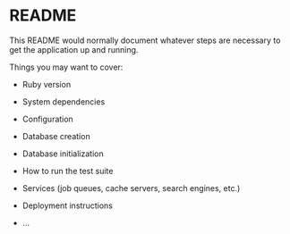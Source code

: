 # README

This README would normally document whatever steps are necessary to get the
application up and running.

Things you may want to cover:

* Ruby version

* System dependencies

* Configuration

* Database creation

* Database initialization

* How to run the test suite

* Services (job queues, cache servers, search engines, etc.)

* Deployment instructions

* ...



<!--現在のエラー（原因不明)-->

<!--Failed examples:-->

<!--rspec ./spec/system/01_before_login_spec.rb:119 # [STEP1] ユーザログイン前 のテスト ユーザ新規登録のテスト 表示内容の確認 「Sign up」と表示される-->
<!--rspec ./spec/system/01_before_login_spec.rb:168 # [STEP1] ユーザログイン前 のテスト ユーザログイン 表示内容の確認 「Log in」と表示される-->
<!--rspec ./spec/system/02_after_login_spec.rb:58 # [STEP2] ユーザログイン後の テスト 投稿一覧画面のテスト 表示内容の確認 自分の投稿と他人の投稿のオピニオンが表示される-->
<!--rspec ./spec/system/02_after_login_spec.rb:65 # [STEP2] ユーザログイン後の テスト 投稿一覧画面のテスト サイドバーの確認 自分の名前と紹介文が表示される-->
<!--rspec ./spec/system/02_after_login_spec.rb:72 # [STEP2] ユーザログイン後の テスト 投稿一覧画面のテスト サイドバーの確認 「New book」と表示される-->
<!--rspec ./spec/system/02_after_login_spec.rb:117 # [STEP2] ユーザログイン後のテスト 自分の投稿詳細画面のテスト 表示内容の確認 「Book detail」と表示され る-->
<!--rspec ./spec/system/02_after_login_spec.rb:123 # [STEP2] ユーザログイン後のテスト 自分の投稿詳細画面のテスト 表示内容の確認 投稿のtitleが表示される-->
<!--rspec ./spec/system/02_after_login_spec.rb:126 # [STEP2] ユーザログイン後のテスト 自分の投稿詳細画面のテスト 表示内容の確認 投稿のbodyが表示される-->
<!--rspec ./spec/system/02_after_login_spec.rb:129 # [STEP2] ユーザログイン後のテスト 自分の投稿詳細画面のテスト 表示内容の確認 投稿の編集リンクが表示される-->
<!--rspec ./spec/system/02_after_login_spec.rb:132 # [STEP2] ユーザログイン後のテスト 自分の投稿詳細画面のテスト 表示内容の確認 投稿の削除リンクが表示される-->
<!--rspec ./spec/system/02_after_login_spec.rb:138 # [STEP2] ユーザログイン後のテスト 自分の投稿詳細画面のテスト サイドバーの確認 自分の名前と紹介文が表示される-->
<!--rspec ./spec/system/02_after_login_spec.rb:145 # [STEP2] ユーザログイン後のテスト 自分の投稿詳細画面のテスト サイドバーの確認 「New book」と表示される-->
<!--rspec ./spec/system/02_after_login_spec.rb:177 # [STEP2] ユーザログイン後のテスト 自分の投稿詳細画面のテスト 編集リンクのテスト 編集画面に遷移する-->
<!--rspec ./spec/system/02_after_login_spec.rb:184 # [STEP2] ユーザログイン後のテスト 自分の投稿詳細画面のテスト 削除リンクのテスト application.html.erbにjavascript_pack_tagを含んでいる-->
<!--rspec ./spec/system/02_after_login_spec.rb:198 # [STEP2] ユーザログイン後のテスト 自分の投稿詳細画面のテスト 削除リンクのテスト 正しく削除される-->
<!--rspec ./spec/system/02_after_login_spec.rb:201 # [STEP2] ユーザログイン後のテスト 自分の投稿詳細画面のテスト 削除リンクのテスト リダイレクト先が、投稿一覧画面になっている-->
<!--rspec ./spec/system/02_after_login_spec.rb:216 # [STEP2] ユーザログイン後のテスト 自分の投稿編集画面のテスト 表示の確認 「Editing Book」と表示される-->
<!--rspec ./spec/system/02_after_login_spec.rb:251 # [STEP2] ユーザログイン後のテスト 自分の投稿編集画面のテスト 編集成功のテスト リダイレクト先が、更新した投稿の詳細画面になっている-->
<!--rspec ./spec/system/02_after_login_spec.rb:270 # [STEP2] ユーザログイン後のテスト ユーザ一覧画面のテスト 表示内容の確認 自分と他人の名前がそれぞれ表示される-->
<!--rspec ./spec/system/02_after_login_spec.rb:281 # [STEP2] ユーザログイン後のテスト ユーザ一覧画面のテスト サイドバーの確認 自分の名前と紹介文が表示される-->
<!--rspec ./spec/system/02_after_login_spec.rb:288 # [STEP2] ユーザログイン後のテスト ユーザ一覧画面のテスト サイドバーの確認 「New book」と表示される-->
<!--rspec ./spec/system/02_after_login_spec.rb:324 # [STEP2] ユーザログイン後のテスト 自分のユーザ詳細画面のテスト 表示の確認 投稿一覧に自分の投稿のbodyが表示される-->
<!--rspec ./spec/system/02_after_login_spec.rb:327 # [STEP2] ユーザログイン後のテスト 自分のユーザ詳細画面のテスト 表示の確認 他人の投稿は表示されない-->
<!--rspec ./spec/system/02_after_login_spec.rb:335 # [STEP2] ユーザログイン後のテスト 自分のユーザ詳細画面のテスト サイドバーの確認 自分の名前と紹介文が表示される-->
<!--rspec ./spec/system/02_after_login_spec.rb:342 # [STEP2] ユーザログイン後のテスト 自分のユーザ詳細画面のテスト サイドバーの確認 「New book」と表示される-->
<!--rspec ./spec/system/03_finishing_touches_spec.rb:12 # [STEP3] 仕上げのテス ト サクセスメッセージのテスト ユーザ新規登録成功時-->
<!--rspec ./spec/system/03_finishing_touches_spec.rb:21 # [STEP3] 仕上げのテス ト サクセスメッセージのテスト ユーザログイン成功時-->
<!--rspec ./spec/system/03_finishing_touches_spec.rb:28 # [STEP3] 仕上げのテス ト サクセスメッセージのテスト ユーザログアウト成功時-->
<!--rspec ./spec/system/03_finishing_touches_spec.rb:38 # [STEP3] 仕上げのテス ト サクセスメッセージのテスト ユーザのプロフィール情報更新成功時-->
<!--rspec ./spec/system/03_finishing_touches_spec.rb:47 # [STEP3] 仕上げのテス ト サクセスメッセージのテスト 投稿データの新規投稿成功時: 投稿一覧画面から 行います。-->
<!--rspec ./spec/system/03_finishing_touches_spec.rb:58 # [STEP3] 仕上げのテス ト サクセスメッセージのテスト 投稿データの更新成功時-->
<!--rspec ./spec/system/03_finishing_touches_spec.rb:84 # [STEP3] 仕上げのテス ト 処理失敗時のテスト ユーザ新規登録失敗: nameを1文字にする 新規登録画面を 表示しており、フォームの内容が正しい-->
<!--rspec ./spec/system/03_finishing_touches_spec.rb:90 # [STEP3] 仕上げのテス ト 処理失敗時のテスト ユーザ新規登録失敗: nameを1文字にする バリデーション エラーが表示される-->
<!--rspec ./spec/system/03_finishing_touches_spec.rb:115 # [STEP3] 仕上げのテスト 処理失敗時のテスト ユーザのプロフィール情報編集失敗: nameを1文字にする  バリデーシ理失敗時のテスト 投稿データの新規投稿失敗: 投稿一覧画面から行い、titleを空にする バリデーションエラーが表示される   rspec ./spec/system/03_finishing_touches_spec.rb:170 # [STEP3] 仕上げのテスト 処理失敗時のテスト 投稿データの更新失敗: titleを空にする エラーメッセージが表示され-->
<!--るprspec ./spec/system/03_finishing_touches_spec.rb:222 # [STEP3] 仕上げのテスト 他人の画面のテスト 他人の投稿詳細画面のテスト 表示内容の確認 「Book detail」と表示-->
<!--されるrspec ./spec/system/03_finishing_touches_spec.rb:228 # [STEP3] 仕上げのテスト 他人の画面のテスト 他人の投稿詳細画面のテスト 表示内容の確認 投稿のtitleが表示され-->
<!--るrspec ./spec/system/03_finishing_touches_spec.rb:231 # [STEP3] 仕上げのテスト 他人の画面のテスト 他人の投稿詳細画面のテスト 表示内容の確認 投稿のopinionが表示さ-->
<!--れるrspec ./spec/system/03_finishing_touches_spec.rb:243 # [STEP3] 仕上げのテスト 他人の画面のテスト 他人の投稿詳細画面のテスト サイドバーの確認 他人の名前と紹介文が表示される稿-->
<!--rspec ./spec/system/03_finishing_touches_spec.rb:250 # [STEP3] 仕上げのテスト 他人の画面のテスト 他人の投稿詳細画面のテスト サイドバーの確認 自分の名前と紹介文は表示されないr                           rspec ./spec/system/03_finishing_touches_spec.rb:282 # [STEP3] 仕上げのテスト 他人の画面のテスト 他人のユーザ詳細画面のテスト 表示の確認 投稿一覧に他人の投稿のopinionが表示される rspec ./spec/system/03_finishing_touches_spec.rb:285 # [STEP3] 仕上げのテスト 他人の画面のテスト 他人のユーザ詳細画面のテスト 表示の確認 自分の投稿は表示されない人rspec ./spec/system/03_finishing_touches_spec.rb:292 # [STEP3] 仕上げのテスト 他人の画面のテスト 他人のユーザ詳細画面のテスト サイドバーの確認 他人の名前と紹介文が表示されるス   rspec ./spec/system/03_finishing_touches_spec.rb:299 # [STEP3] 仕上げのテスト 他人の画面のテスト 他人のユーザ詳細画面のテスト サイドバーの確認 自分の名前と紹介文は表示されない-->
<!--rspec ./spec/system/03_finishing_touches_spec.rb:327 # [STEP3] 仕上げのテスト グリッドシステムのテスト: container, row, col-md-〇を正しく使えている ユーザ一覧画面          rspec ./spec/system/03_finishing_touches_spec.rb:332 # [STEP3] 仕上げのテスト グリッドシステムのテスト: container, row, col-md-〇を正しく使えている ユーザ詳-->